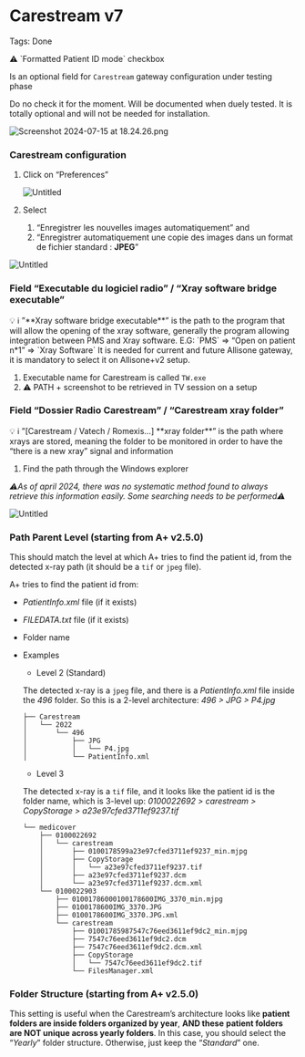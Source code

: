 # Carestream v7

Tags: Done

<aside>
⚠️ `Formatted Patient ID mode` checkbox

Is an optional field for `Carestream` gateway configuration under testing phase

Do no check it for the moment. Will be documented when duely tested. It is totally optional and will not be needed for installation.

![Screenshot 2024-07-15 at 18.24.26.png](Screenshot_2024-07-15_at_18.24.26.png)

</aside>

### Carestream configuration

1. Click on “Preferences”
    
    ![Untitled](Untitled%2011.png)
    

1. Select 
    1. “Enregistrer les nouvelles images automatiquement” and 
    2. “Enregistrer automatiquement une copie des images dans un format de fichier standard : **JPEG**”
    

![Untitled](Untitled.png)

### Field “Executable du logiciel radio” / “Xray software bridge executable”

<aside>
💡 ℹ️ ”**Xray software bridge executable**” is the path to the program that will allow the opening of the xray software, generally the program allowing integration between PMS and Xray software. 
E.G: 
`PMS` ⇒ “Open on patient n*1” ⇒ `Xray Software` 
It is needed for current and future Allisone gateway, it is mandatory to select it on Allisone+v2 setup.

</aside>

1. Executable name for Carestream is called `TW.exe` 
2. ⚠️ PATH + screenshot to be retrieved in TV session on a setup

### Field “Dossier Radio Carestream” / “Carestream xray folder”

<aside>
💡 ℹ️ ”[Carestream / Vatech / Romexis…] **xray folder**” is the path where xrays are stored, meaning the folder to be monitored in order to have the “there is a new xray” signal and information

</aside>

1. Find the path through the Windows explorer

*⚠️As of april 2024, there was no systematic method found to always retrieve this information easily. Some searching needs to be performed⚠️*

![Untitled](Untitled%2012.png)

### Path Parent Level (starting from A+ v2.5.0)

This should match the level at which A+ tries to find the patient id, from the detected x-ray path (it should be a `tif` or `jpeg` file).

A+ tries to find the patient id from:

- *PatientInfo.xml* file (if it exists)
- *FILEDATA.txt* file (if it exists)
- Folder name
- Examples
    - Level 2 (Standard)
    
    The detected x-ray is a `jpeg` file, and there is a *PatientInfo.xml* file inside the *496* folder. So this is a 2-level architecture: *496 > JPG > P4.jpg*
    
    ```
    ├── Carestream
    │   └── 2022
    │       └── 496
    │           ├── JPG
    │           │   └── P4.jpg
    │           └── PatientInfo.xml
    ```
    
    - Level 3
    
    The detected x-ray is a `tif` file, and it looks like the patient id is the folder name, which is 3-level up: *0100022692 > carestream > CopyStorage > a23e97cfed3711ef9237.tif*
    
    ```
    └── medicover
        ├── 0100022692
        │   └── carestream
        │       ├── 0100178599a23e97cfed3711ef9237_min.mjpg
        │       ├── CopyStorage
        │       │   └── a23e97cfed3711ef9237.tif
        │       ├── a23e97cfed3711ef9237.dcm
        │       └── a23e97cfed3711ef9237.dcm.xml
        └── 0100022903
            ├── 01001786000100178600IMG_3370_min.mjpg
            ├── 0100178600IMG_3370.JPG
            ├── 0100178600IMG_3370.JPG.xml
            └── carestream
                ├── 01001785987547c76eed3611ef9dc2_min.mjpg
                ├── 7547c76eed3611ef9dc2.dcm
                ├── 7547c76eed3611ef9dc2.dcm.xml
                ├── CopyStorage
                │   └── 7547c76eed3611ef9dc2.tif
                └── FilesManager.xml
    ```
    

### Folder Structure (starting from A+ v2.5.0)

This setting is useful when the Carestream’s architecture looks like **patient folders are inside folders organized by year**, **AND these** **patient folders are NOT unique across yearly folders**. In this case, you should select the “*Yearly*” folder structure.
Otherwise, just keep the “*Standard*” one.